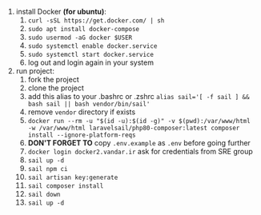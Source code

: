 1. install Docker **(for ubuntu)**:
    1. `curl -sSL https://get.docker.com/ | sh`
    2. `sudo apt install docker-compose`
    3. `sudo usermod -aG docker $USER`
    4. `sudo systemctl enable docker.service`
    5. `sudo systemctl start docker.service`
    6. log out and login again in your system
2. run project:
    1. fork the project
    2. clone the project
    3. add this alias to your .bashrc or .zshrc `alias sail='[ -f sail ] && bash sail || bash vendor/bin/sail'`
    4. remove `vendor` directory if exists
    5. `docker run --rm -u "$(id -u):$(id -g)" -v $(pwd):/var/www/html -w /var/www/html laravelsail/php80-composer:latest composer install --ignore-platform-reqs`
    6. **DON'T FORGET TO** copy `.env.example` as `.env` before going further
    7. `docker login docker2.vandar.ir` ask for credentials from SRE group
    8. `sail up -d`
    9. `sail npm ci`
    10. `sail artisan key:generate`
    11. `sail composer install`
    12. `sail down`
    13. `sail up -d`
